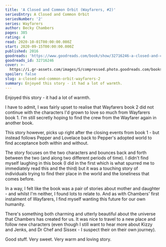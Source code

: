 ```yaml
---
title: 'A Closed and Common Orbit (Wayfarers, #2)'
seriesEntry: A Closed and Common Orbit
seriesNumber: '2'
series: Wayfarers
author: Becky Chambers
pages: 385
rating: 4
read: 2020-10-01T00:00:00.000Z
start: 2020-09-15T00:00:00.000Z
published: 2016
goodreads: 'https://www.goodreads.com/book/show/32716246-a-closed-and-common-orbit'
goodreads_id: 32716246
cover: >-
  https://i.gr-assets.com/images/S/compressed.photo.goodreads.com/books/1477003603l/32716246._SX315_.jpg
spoiler: false
slug: a-closed-and-common-orbit-wayfarers-2
summary: Enjoyed this story - it had a lot of warmth.
---
```

Enjoyed this story - it had a lot of warmth.

I have to admit, I was fairly upset to realise that Wayfarers book 2 did not continue with the characters I'd grown to love so much from Wayfarers book 1. I'm still secretly hoping to find the crew from the Wayfarer again in another book.

This story however, picks up right after the closing events from book 1 - but instead follows Pepper and Lovelace back to Pepper's adopted world to find acceptance both within and without.

The story focuses on the two characters and bounces back and forth between the two (and along two different periods of time). I didn't find myself laughing in this book (I did in the first which is what spurred me to immediately read this and the third) but it was a touching story of individuals trying to find their place in the world and the loneliness that comes before.

In a way, I felt like the book was a pair of stories about mother and daughter - and whilst I'm neither, I found lots to relate to. And as with Chambers' first instalment of Wayfarers, I find myself wanting this future for our own humanity.

There's something both charming and utterly beautiful about the universe that Chambers has created for us. It was nice to travel to a new place and follow new characters (even though I still want to hear more about Kizzy and Jenks, and Dr Chef and Sissex - I suspect their on their own journey).

Good stuff. Very sweet. Very warm and loving story.
